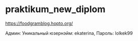 # praktikum_new_diplom

https://foodgramblog.hopto.org/

Админ: Уникальный юзернэйм: ekaterina, Пароль: lolkek99